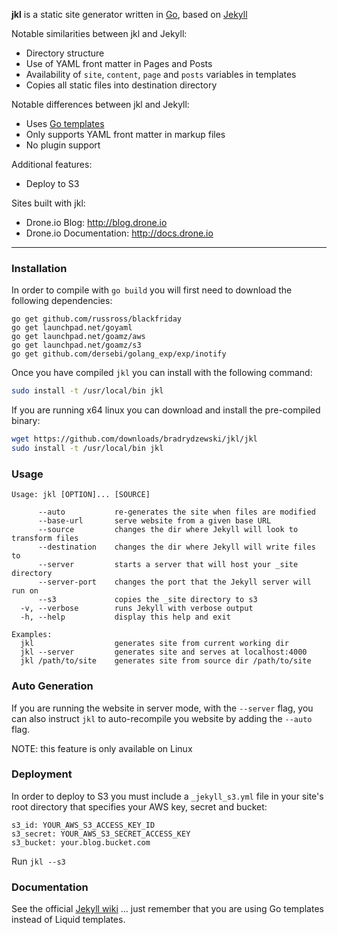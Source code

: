 **jkl** is a static site generator written in [Go](http://www.golang.org),
based on [Jekyll](https://github.com/mojombo/jekyll)

Notable similarities between jkl and Jekyll:

* Directory structure
* Use of YAML front matter in Pages and Posts
* Availability of `site`, `content`, `page` and `posts` variables in templates
* Copies all static files into destination directory

Notable differences between jkl and Jekyll:

* Uses [Go templates](http://www.golang.org/pkg/text/template)
* Only supports YAML front matter in markup files
* No plugin support

Additional features:

* Deploy to S3

Sites built with jkl:

* Drone.io Blog: http://blog.drone.io
* Drone.io Documentation: http://docs.drone.io

--------------------------------------------------------------------------------

### Installation

In order to compile with `go build` you will first need to download
the following dependencies:

```
go get github.com/russross/blackfriday
go get launchpad.net/goyaml
go get launchpad.net/goamz/aws
go get launchpad.net/goamz/s3
go get github.com/dersebi/golang_exp/exp/inotify
```
Once you have compiled `jkl` you can install with the following command:

```sh
sudo install -t /usr/local/bin jkl
```

If you are running x64 linux you can download and install the pre-compiled
binary:

```sh
wget https://github.com/downloads/bradrydzewski/jkl/jkl
sudo install -t /usr/local/bin jkl
```

### Usage

```
Usage: jkl [OPTION]... [SOURCE]

      --auto           re-generates the site when files are modified
      --base-url       serve website from a given base URL
      --source         changes the dir where Jekyll will look to transform files
      --destination    changes the dir where Jekyll will write files to
      --server         starts a server that will host your _site directory
      --server-port    changes the port that the Jekyll server will run on
      --s3             copies the _site directory to s3
  -v, --verbose        runs Jekyll with verbose output
  -h, --help           display this help and exit

Examples:
  jkl                  generates site from current working dir
  jkl --server         generates site and serves at localhost:4000
  jkl /path/to/site    generates site from source dir /path/to/site

```

### Auto Generation

If you are running the website in server mode, with the `--server` flag, you can
also instruct `jkl` to auto-recompile you website by adding the `--auto` flag.

NOTE: this feature is only available on Linux

### Deployment

In order to deploy to S3 you must include a `_jekyll_s3.yml` file in your
site's root directory that specifies your AWS key, secret and bucket:

```
s3_id: YOUR_AWS_S3_ACCESS_KEY_ID
s3_secret: YOUR_AWS_S3_SECRET_ACCESS_KEY
s3_bucket: your.blog.bucket.com
```

Run `jkl --s3`

### Documentation

See the official [Jekyll wiki](https://github.com/mojombo/jekyll/wiki)
... just remember that you are using Go templates instead of Liquid templates.

